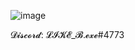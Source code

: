 ![image](https://user-images.githubusercontent.com/118094382/236569654-8f00dbbc-9fa7-4eeb-900c-bbe6a48dc334.png)

𝓓𝓲𝓼𝓬𝓸𝓻𝓭: 𝓛𝓘𝓚𝓔_𝓑.𝓮𝔁𝓮#4773
